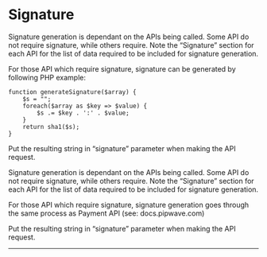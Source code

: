 # Signature

Signature generation is dependant on the APIs being called. Some API do not require signature, while others require. Note the “Signature” section for each API for the list of data required to be included for signature generation.

For those API which require signature, signature can be generated by following PHP example:

```text
function generateSignature($array) {
    $s = "";
    foreach($array as $key => $value) {
        $s .= $key . ':' . $value;
    }
    return sha1($s);
}
```

Put the resulting string in “signature” parameter when making the API request.

Signature generation is dependant on the APIs being called. Some API do not require signature, while others require. Note the “Signature” section for each API for the list of data required to be included for signature generation.  
  
For those API which require signature, signature generation goes through the same process as Payment API \(see: docs.pipwave.com\)  
  
Put the resulting string in “signature” parameter when making the API request.  
****

